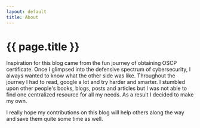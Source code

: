 ```yaml
---
layout: default
title: About
---
```

<h1>{{ page.title }}</h1>
<div class="about">
  <p>Inspiration for this blog came from the fun journey of obtaining OSCP certificate. 
  Once I glimpsed into the defensive spectrum of cybersecurity, I always wanted to know what the other side was like.
  Throughout the journey I had to read, google a lot and try harder and smarter. 
  I stumbled upon other people's books, blogs, posts and articles but I was not able to find one centralized resource for all my needs.
  As a result I decided to make my own.</p> 
  <p>I really hope my contributions on this blog will help others along the way and save them quite some time as well.</p>
</div>
